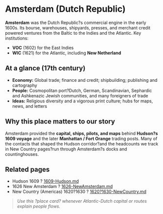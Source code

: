 ﻿# Amsterdam (Dutch Republic)

**Amsterdam** was the Dutch Republic?s commercial engine in the early 1600s. Its bourse,
warehouses, shipyards, presses, and merchant credit powered ventures from the Baltic to
the Indies and the Atlantic. Key institutions:
- **VOC** (1602) for the East Indies
- **WIC** (1621) for the Atlantic, including **New Netherland**

## At a glance (17th century)
- **Economy:** Global trade; finance and credit; shipbuilding; publishing and cartography
- **People:** Cosmopolitan port?Dutch, German, Scandinavian, Sephardic and Ashkenazic Jewish
  communities, and many foreigners of trade
- **Ideas:** Religious diversity and a vigorous print culture; hubs for maps, news, and letters

## Why this place matters to our story
Amsterdam provided the **capital, ships, pilots, and maps** behind **Hudson?s 1609 voyage** and
the later **Manhattan / Fort Orange** trading posts. Many of the contacts that shaped the Hudson
corridor?and the headcounts we track in New Country pages?run through Amsterdam?s docks and countinghouses.

## Related pages
- Hudson 1609 ? [1609-Hudson.md](../decades/1600-1610/1609-Hudson.md)
- 1626 New Amsterdam ? [1626-NewAmsterdam.md](../decades/1620-1630/1626-NewAmsterdam.md)
- New Country (Americas) 1620?1630 ? [1620?1630-NewCountry.md](../decades/1620-1630/1620-1630-NewCountry.md)

> _Use this ?place card? whenever Atlantic-Dutch capital or routes explain people flows._

